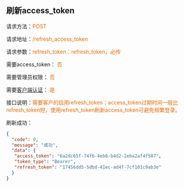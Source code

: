 ## 刷新access_token

<p>请求方法：<span style="color:#e96900">POST</p>
<p>请求地址：<span style="color:#e96900">/refresh_access_token</span></p>
<p>请求参数：<span style="color:#e96900">refresh_token：refresh_token，必传</span></p>
<p>需要access_token： <span style="color:#e96900">否</span></p>
<p>需要管理员权限： <span style="color:#e96900">否</span></p>

需要[客户端认证](index.md)： <span style="color:#e96900">是</span>

<p>接口说明：<span style="color:#e96900">需要客户的启用refresh_token；access_token过期时间一般比refresh_token短，使用refresh_token刷新access_token可避免频繁登录。</span></p>

<p></p>

刷新成功：

```json
{
  "code": 0,
  "message": "成功",
  "data": {
   "access_token": "6a2dc65f-74f6-4eb6-b4d2-2eba2af4f587",
   "token_type": "Bearer",
   "refresh_token": "17456dd5-5dbd-41ec-ad4f-7cf101c9ab3e"
  }
}
```

